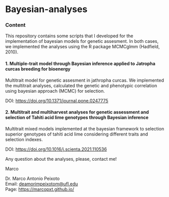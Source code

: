 # Bayesian-analyses

### Content

This repository contains some scripts that I developed for the implementation of bayesian models
for genetic assesment. In both cases, we implemented the analyses using the R package MCMCglmm (Hadfield, 2010).

#### 1. Multiple-trait model through Bayesian inference applied to Jatropha curcas breeding for bioenergy

Multitrait model for genetic assesment in jathropha curcas. We implemented the multitrait analyses, calculated the genetic and phenotypic correlation using bayesian approach (MCMC) for selection.

DOI: https://doi.org/10.1371/journal.pone.0247775


#### 2. Multitrait and multiharvest analyses for genetic assessment and selection of Tahiti acid lime genotypes through Bayesian inference

Multitrait mixed models implemented at the bayesian framework to selection superior genotypes of tahiti acid lime considering different traits and selection indexes.

DOI: https://doi.org/10.1016/j.scienta.2021.110536


Any question about the analyses, please, contact me!  

Marco    

Dr. Marco Antonio Peixoto  
Email: deamorimpeixotom@ufl.edu  
Page: https://marcopxt.github.io/

